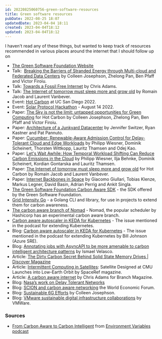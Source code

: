 ```yaml
---
id: 20220825060756-green-software-resources
title: Green software resources
pubDate: 2022-08-25 18:07
updatedDate: 2023-04-04 18:11
created: 2023-04-04T18:12
updated: 2023-04-04T18:12
---
```


I haven't read any of these things, but wanted to keep track of resources recommended in various places around the internet that I should follow up on

- [The Green Software Foundation Website](https://greensoftware.foundation/)
- Talk:  [Breaking the Barriers of Stranded Energy through Multi-cloud and Federated Data Centers](https://www.youtube.com/watch?v=WcoJKUkH690) by Colleen Josephson, Zhelong Pan, Ben Pfaff and Victor Firoiu.
- Talk: [Towards a Fossil Free Internet](https://ripe84.ripe.net/archives/video/751/) by Chris Adams.
- Talk: [The Internet of tomorrow must sleep more and grow old](https://www.youtube.com/watch?v=EUprOJTvQ84) by Romain Jacob and Laurent Vanbever.
- Event: [Hot Carbon](https://hotcarbon.org/program/) at UC San Diego 2022.
- Event: [Solar Protocol Hackathon](https://www.eventbrite.com/e/solar-protocol-hackathon-tickets-383526487047) - August 14 2022.
- Paper: [The Sky is not the limit: untapped opportunities for Green Computing](https://hotcarbon.org/pdf/hotcarbon22-josephson.pdf) for Hot Carbon by Colleen Josephson, Zhelong Pan, Ben Pfaff and Victor Firoiu.
- Paper: [Architecture of a Junkyard Datacenter](https://arxiv.org/abs/2110.06870v1) by Jennifer Switzer, Ryan Kastner and Pat Pannuto.
- Paper: [Cucumber: Renewable-Aware Admission Control for Delay-Tolerant Cloud and Edge Workloads](https://arxiv.org/abs/2205.02895) by Philipp Wiesner, Dominik Scheinert, Thorsten Wittkopp, Lauritz Thamsen and Odej Kao.
- Paper: [Let's Wait Awhile: How Temporal Workload Shifting Can Reduce Carbon Emissions in the Cloud](https://arxiv.org/abs/2110.13234) by Philipp Wiesner, Ilja Behnke, Dominik Scheinert, Kordian Gontarska and Lauritz Thamsen.
- Paper: [The Internet of tomorrow must sleep more and grow old](https://hotcarbon.org/pdf/hotcarbon22-jacob.pdf) for Hot Carbon by Romain Jacob and Laurent Vanbever.
- Paper: [Internet Backbones in Space](https://dl.acm.org/doi/abs/10.1145/3390251.3390256) by Giacomo Giullari, Tobias Klenze, Markus Legner, David Basin, Adrian Perrig and Ankit Singla.
- [The Green Software Foundation Carbon Aware SDK](https://github.com/Green-Software-Foundation/carbon-aware-sdk) - the SDK offered by the Green Software Foundation.
- [Grid Intensity Go](https://developers.thegreenwebfoundation.org/grid-intensity-cli/overview/) - a Golang CLI and library, for use in projects to extend them for carbon awareness.
- [The carbon aware branch of Nomad](https://github.com/hashicorp/nomad/blob/h-carbon-meta/CARBON.md) - Nomad, the popular scheduler by Hashicorp has an experimental carbon aware branch.
- [Carbon aware autoscaler in KEDA for Kubernetes](https://github.com/kedacore/keda/issues/3467) - The issue mentioned in the podcast for extending Kubernetes.
- Blog: [Carbon aware autoscaler in KEDA for Kubernetes](https://devblogs.microsoft.com/sustainable-software/carbon-aware-kubernetes/) - The issue mentioned in the podcast for extending Kubernetes by Bill Johnson (Azure SRE).
- Blog: [Annotating jobs with AsyncAPI to be more amenable to carbon intelligent architecture patterns](https://ismaelvelasco.dev/could-asyncapi-make-a-dent-on-climate-change) by Ismael Velasco.
- Article: [The Dirty Carbon Secret Behind Solid State Memory Drives | Discover Magazine](https://www.discovermagazine.com/technology/the-dirty-carbon-secret-behind-solid-state-memory-drives)
- Article: [Intermittent Computing in Satellites](https://spaceref.com/press-release/satellite-designed-at-cmu-launches-into-low-earth-orbit/): Satellite Designed at CMU Launches into Low-Earth Orbit by SpaceRef magazine.
- Article: [A carbon aware internet](https://branch.climateaction.tech/issues/issue-2/a-carbon-aware-internet/) by Chris Adams for Branch Magazine.
- Blog: [Nasa’s work on Delay Tolerant Networks](https://www.nasa.gov/directorates/heo/scan/engineering/technology/disruption_tolerant_networking_overview/)
- Blog: [SCION and carbon aware networking](https://www.weforum.org/agenda/2021/03/internet-carbon-emissions-data-path-scion/) the World Economic Forum.
- Blog: [Sustainable 6G Efforts](https://octo.vmware.com/the-path-toward-sustainable-6g/) by Colleen Josephson.
- Blog: [VMware sustainable digital infrastructure collaborations](https://news.vmware.com/sustainability/national-science-foundation-sustainable-infrastructure) by VMWare.

### Sources

- [From Carbon Aware to Carbon Intelligent](https://pca.st/edz3qg9n) from [Environment Variables podcast](https://podcasts.bcast.fm/environment-variables)
